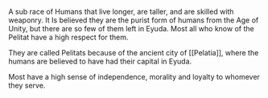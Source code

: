 A sub race of Humans that live longer, are taller, and are skilled with weaponry. It Is believed they are the purist form of humans from the Age of Unity, but there are so few of them left in Eyuda. Most all who know of the Pelitat have a high respect for them. 

They are called Pelitats because of the ancient city of [[Pelatia]], where the humans are believed to have had their capital in Eyuda. 

Most have a high sense of independence, morality and loyalty to whomever they serve. 

